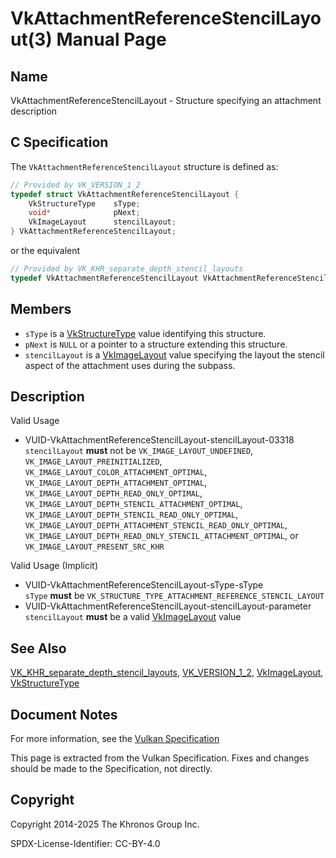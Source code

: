 # VkAttachmentReferenceStencilLayout(3) Manual Page

## Name

VkAttachmentReferenceStencilLayout - Structure specifying an attachment description



## [](#_c_specification)C Specification

The `VkAttachmentReferenceStencilLayout` structure is defined as:

```c++
// Provided by VK_VERSION_1_2
typedef struct VkAttachmentReferenceStencilLayout {
    VkStructureType    sType;
    void*              pNext;
    VkImageLayout      stencilLayout;
} VkAttachmentReferenceStencilLayout;
```

or the equivalent

```c++
// Provided by VK_KHR_separate_depth_stencil_layouts
typedef VkAttachmentReferenceStencilLayout VkAttachmentReferenceStencilLayoutKHR;
```

## [](#_members)Members

- `sType` is a [VkStructureType](https://registry.khronos.org/vulkan/specs/latest/man/html/VkStructureType.html) value identifying this structure.
- `pNext` is `NULL` or a pointer to a structure extending this structure.
- `stencilLayout` is a [VkImageLayout](https://registry.khronos.org/vulkan/specs/latest/man/html/VkImageLayout.html) value specifying the layout the stencil aspect of the attachment uses during the subpass.

## [](#_description)Description

Valid Usage

- [](#VUID-VkAttachmentReferenceStencilLayout-stencilLayout-03318)VUID-VkAttachmentReferenceStencilLayout-stencilLayout-03318  
  `stencilLayout` **must** not be `VK_IMAGE_LAYOUT_UNDEFINED`, `VK_IMAGE_LAYOUT_PREINITIALIZED`, `VK_IMAGE_LAYOUT_COLOR_ATTACHMENT_OPTIMAL`, `VK_IMAGE_LAYOUT_DEPTH_ATTACHMENT_OPTIMAL`, `VK_IMAGE_LAYOUT_DEPTH_READ_ONLY_OPTIMAL`, `VK_IMAGE_LAYOUT_DEPTH_STENCIL_ATTACHMENT_OPTIMAL`, `VK_IMAGE_LAYOUT_DEPTH_STENCIL_READ_ONLY_OPTIMAL`, `VK_IMAGE_LAYOUT_DEPTH_ATTACHMENT_STENCIL_READ_ONLY_OPTIMAL`, `VK_IMAGE_LAYOUT_DEPTH_READ_ONLY_STENCIL_ATTACHMENT_OPTIMAL`, or `VK_IMAGE_LAYOUT_PRESENT_SRC_KHR`

Valid Usage (Implicit)

- [](#VUID-VkAttachmentReferenceStencilLayout-sType-sType)VUID-VkAttachmentReferenceStencilLayout-sType-sType  
  `sType` **must** be `VK_STRUCTURE_TYPE_ATTACHMENT_REFERENCE_STENCIL_LAYOUT`
- [](#VUID-VkAttachmentReferenceStencilLayout-stencilLayout-parameter)VUID-VkAttachmentReferenceStencilLayout-stencilLayout-parameter  
  `stencilLayout` **must** be a valid [VkImageLayout](https://registry.khronos.org/vulkan/specs/latest/man/html/VkImageLayout.html) value

## [](#_see_also)See Also

[VK\_KHR\_separate\_depth\_stencil\_layouts](https://registry.khronos.org/vulkan/specs/latest/man/html/VK_KHR_separate_depth_stencil_layouts.html), [VK\_VERSION\_1\_2](https://registry.khronos.org/vulkan/specs/latest/man/html/VK_VERSION_1_2.html), [VkImageLayout](https://registry.khronos.org/vulkan/specs/latest/man/html/VkImageLayout.html), [VkStructureType](https://registry.khronos.org/vulkan/specs/latest/man/html/VkStructureType.html)

## [](#_document_notes)Document Notes

For more information, see the [Vulkan Specification](https://registry.khronos.org/vulkan/specs/latest/html/vkspec.html#VkAttachmentReferenceStencilLayout)

This page is extracted from the Vulkan Specification. Fixes and changes should be made to the Specification, not directly.

## [](#_copyright)Copyright

Copyright 2014-2025 The Khronos Group Inc.

SPDX-License-Identifier: CC-BY-4.0